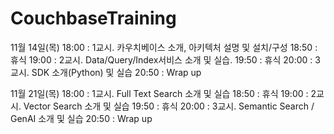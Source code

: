 # CouchbaseTraining

11월 14일(목)
	18:00 : 1교시. 카우치베이스 소개, 아키텍처 설명 및 설치/구성
	18:50 : 휴식
	19:00 : 2교시. Data/Query/Index서비스 소개 및 실습.
	19:50 : 휴식
	20:00 : 3교시. SDK 소개(Python) 및 실습
	20:50 : Wrap up 

11월 21일(목)
	18:00 : 1교시. Full Text Search 소개 및 실습
	18:50 : 휴식
	19:00 : 2교시. Vector Search 소개 및 실습
	19:50 : 휴식 
	20:00 : 3교시. Semantic Search / GenAI 소개 및 실습
	20:50 : Wrap up  
